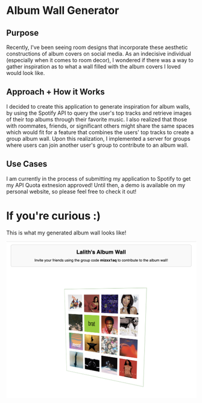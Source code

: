 # Album Wall Generator

## Purpose

Recently, I've been seeing room designs that incorporate these aesthetic constructions of album covers on social media. As an indecisive individual (especially when it comes to
room decor), I wondered if there was a way to gather inspiration as to what a wall filled with the album covers I loved would look like.

## Approach + How it Works

I decided to create this application to generate inspiration for album walls, by using the Spotify API to query the user's top tracks and retrieve images of their top albums through their favorite music. I also realized that those with roommates, friends, or significant others might share the same spaces which would fit for a feature that combines the users' top tracks to create a group album wall. Upon this realization, I implemented a server for groups where users can join another user's group to contribute to an album wall. 

## Use Cases

I am currently in the process of submitting my application to Spotify to get my API Quota extnesion approved! Until then, a demo is available on my personal website, so please feel free to check it out!

# If you're curious :)

This is what my generated album wall looks like!

![Lalith's Album Wall](client/playlist_generator/public/album2.png)




